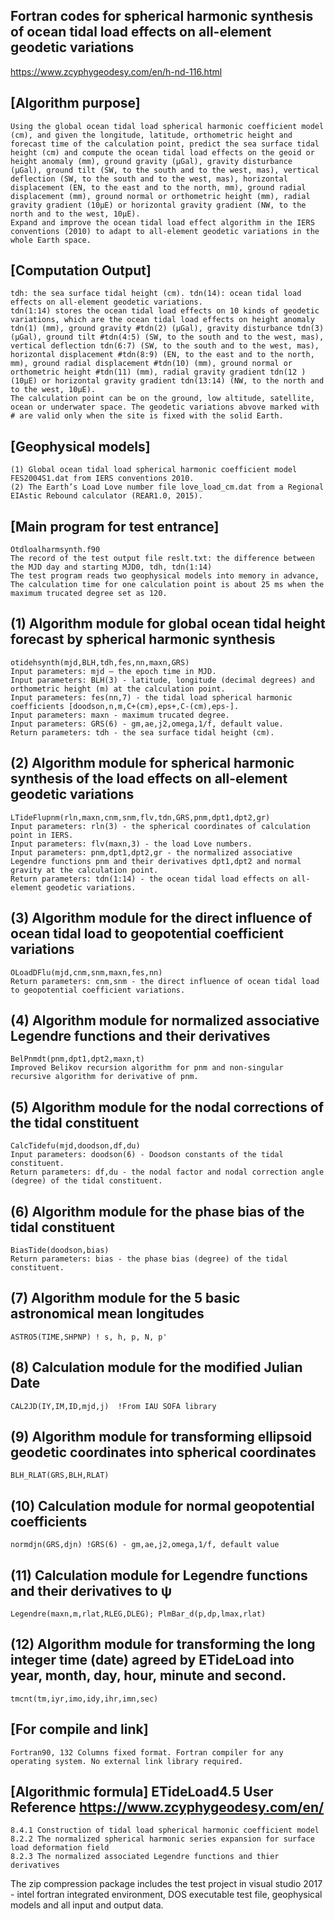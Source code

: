 ## Fortran codes for spherical harmonic synthesis of ocean tidal load effects on all-element geodetic variations
https://www.zcyphygeodesy.com/en/h-nd-116.html
## [Algorithm purpose]
    Using the global ocean tidal load spherical harmonic coefficient model (cm), and given the longitude, latitude, orthometric height and forecast time of the calculation point, predict the sea surface tidal height (cm) and compute the ocean tidal load effects on the geoid or height anomaly (mm), ground gravity (μGal), gravity disturbance (μGal), ground tilt (SW, to the south and to the west, mas), vertical deflection (SW, to the south and to the west, mas), horizontal displacement (EN, to the east and to the north, mm), ground radial displacement (mm), ground normal or orthometric height (mm), radial gravity gradient (10μE) or horizontal gravity gradient (NW, to the north and to the west, 10μE).
    Expand and improve the ocean tidal load effect algorithm in the IERS conventions (2010) to adapt to all-element geodetic variations in the whole Earth space.
## [Computation Output]
    tdh: the sea surface tidal height (cm). tdn(14): ocean tidal load effects on all-element geodetic variations.
    tdn(1:14) stores the ocean tidal load effects on 10 kinds of geodetic variations, which are the ocean tidal load effects on height anomaly tdn(1) (mm), ground gravity #tdn(2) (μGal), gravity disturbance tdn(3) (μGal), ground tilt #tdn(4:5) (SW, to the south and to the west, mas), vertical deflection tdn(6:7) (SW, to the south and to the west, mas), horizontal displacement #tdn(8:9) (EN, to the east and to the north, mm), ground radial displacement #tdn(10) (mm), ground normal or orthometric height #tdn(11) (mm), radial gravity gradient tdn(12 )(10μE) or horizontal gravity gradient tdn(13:14) (NW, to the north and to the west, 10μE).
    The calculation point can be on the ground, low altitude, satellite, ocean or underwater space. The geodetic variations abvove marked with # are valid only when the site is fixed with the solid Earth.
## [Geophysical models]
    (1) Global ocean tidal load spherical harmonic coefficient model FES2004S1.dat from IERS conventions 2010.
    (2) The Earth’s Load Love number file love_load_cm.dat from a Regional EIAstic Rebound calculator (REAR1.0, 2015).
## [Main program for test entrance]
    Otdloalharmsynth.f90
    The record of the test output file reslt.txt: the difference between the MJD day and starting MJD0, tdh, tdn(1:14)
    The test program reads two geophysical models into memory in advance, The calculation time for one calculation point is about 25 ms when the maximum trucated degree set as 120.
## (1) Algorithm module for global ocean tidal height forecast by spherical harmonic synthesis
    otidehsynth(mjd,BLH,tdh,fes,nn,maxn,GRS)
    Input parameters: mjd – the epoch time in MJD.
    Input parameters: BLH(3) - latitude, longitude (decimal degrees) and orthometric height (m) at the calculation point.
    Input parameters: fes(nn,7) - the tidal load spherical harmonic coefficients [doodson,n,m,C+(cm),eps+,C-(cm),eps-].
    Input parameters: maxn - maximum trucated degree.
    Input parameters: GRS(6) - gm,ae,j2,omega,1/f, default value.
    Return parameters: tdh - the sea surface tidal height (cm).
## (2) Algorithm module for spherical harmonic synthesis of the load effects on  all-element geodetic variations
    LTideFlupnm(rln,maxn,cnm,snm,flv,tdn,GRS,pnm,dpt1,dpt2,gr)
    Input parameters: rln(3) - the spherical coordinates of calculation point in IERS.
    Input parameters: flv(maxn,3) - the load Love numbers.
    Input parameters: pnm,dpt1,dpt2,gr - the normalized associative Legendre functions pnm and their derivatives dpt1,dpt2 and normal gravity at the calculation point.
    Return parameters: tdn(1:14) - the ocean tidal load effects on all-element geodetic variations.
## (3) Algorithm module for the direct influence of ocean tidal load to geopotential coefficient variations
    OLoadDFlu(mjd,cnm,snm,maxn,fes,nn)
    Return parameters: cnm,snm - the direct influence of ocean tidal load to geopotential coefficient variations.
## (4) Algorithm module for normalized associative Legendre functions and their derivatives
    BelPnmdt(pnm,dpt1,dpt2,maxn,t)
    Improved Belikov recursion algorithm for pnm and non-singular recursive algorithm for derivative of pnm.
## (5) Algorithm module for the nodal corrections of the tidal constituent
    CalcTidefu(mjd,doodson,df,du)
    Input parameters: doodson(6) - Doodson constants of the tidal constituent.
    Return parameters: df,du - the nodal factor and nodal correction angle (degree) of the tidal constituent.
## (6) Algorithm module for the phase bias of the tidal constituent
    BiasTide(doodson,bias)
    Return parameters: bias - the phase bias (degree) of the tidal constituent.
## (7) Algorithm module for the 5 basic astronomical mean longitudes
    ASTRO5(TIME,SHPNP) ! s, h, p, N, p'
## (8) Calculation module for the modified Julian Date
    CAL2JD(IY,IM,ID,mjd,j)  !From IAU SOFA library
## (9) Algorithm module for transforming ellipsoid geodetic coordinates into spherical coordinates
    BLH_RLAT(GRS,BLH,RLAT)
## (10) Calculation module for normal geopotential coefficients
    normdjn(GRS,djn) !GRS(6) - gm,ae,j2,omega,1/f, default value
## (11) Calculation module for Legendre functions and their derivatives to ψ
    Legendre(maxn,m,rlat,RLEG,DLEG); PlmBar_d(p,dp,lmax,rlat)
## (12) Algorithm module for transforming the long integer time (date) agreed by ETideLoad into year, month, day, hour, minute and second.
    tmcnt(tm,iyr,imo,idy,ihr,imn,sec)
## [For compile and link]
    Fortran90, 132 Columns fixed format. Fortran compiler for any operating system. No external link library required.
## [Algorithmic formula] ETideLoad4.5 User Reference https://www.zcyphygeodesy.com/en/
    8.4.1 Construction of tidal load spherical harmonic coefficient model
    8.2.2 The normalized spherical harmonic series expansion for surface load deformation field
    8.2.3 The normalized associated Legendre functions and thier derivatives
The zip compression package includes the test project in visual studio 2017 - intel fortran integrated environment, DOS executable test file, geophysical models and all input and output data.
